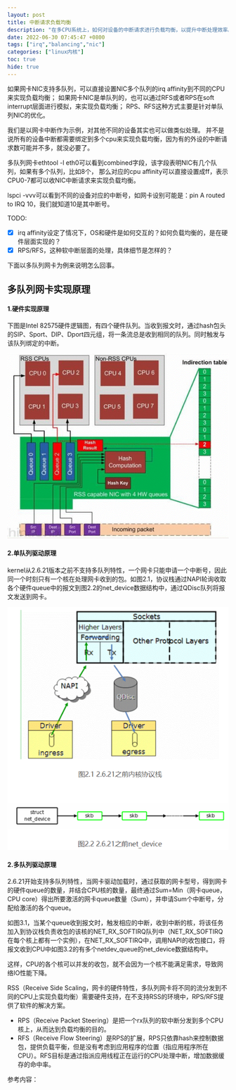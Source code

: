 ```yaml
---
layout: post
title: 中断请求负载均衡
description: "在多CPU系统上，如何对设备的中断请求进行负载均衡，以提升中断处理效率。本文以多队列、单队列网卡为例介绍了中断的负载均衡方法。"
date: 2022-06-30 07:45:47 +0800
tags: ["irq","balancing","nic"]
categories: ["linux内核"]
toc: true
hide: true
---
```


如果网卡NIC支持多队列，可以直接设置NIC多个队列的irq affinity到不同的CPU来实现负载均衡；
如果网卡NIC是单队列的，也可以通过RFS或者RPS在soft interrupt层面进行模拟，来实现负载均衡；
RPS、RFS这种方式主要是针对单队列NIC的优化。

我们是以网卡中断作为示例，对其他不同的设备其实也可以做类似处理。
并不是说所有的设备中断都需要绑定到多个cpu来实现负载均衡，因为有的外设的中断请求数可能并不多，就没必要了。

多队列网卡ethtool -l eth0可以看到combined字段，该字段表明NIC有几个队列，如果有多个队列，比如8个，
那么对应的cpu affinity可以直接设置成ff，表示CPU0-7都可以收NIC中断请求来实现负载均衡。

lspci -vvv可以看到不同的设备对应的中断号，如网卡设别可能是：pin A routed to IRQ 10，我们就知道10是其中断号。

TODO:

- [x] irq affinity设定了情况下，OS和硬件是如何交互的？如何负载均衡的，是在硬件层面实现的？
- [x]  RPS/RFS，这种软中断层面的处理，具体细节是怎样的？

下面以多队列网卡为例来说明怎么回事。

## **多队列网卡实现原理**

#### 1.硬件实现原理

下图是Intel 82575硬件逻辑图，有四个硬件队列。当收到报文时，通过hash包头的SIP、Sport、DIP、Dport四元组，将一条流总是收到相同的队列。同时触发与该队列绑定的中断。 

![](assets/irq-balancing/nic-with-multiqueues.png)

#### 2.单队列驱动原理

kernel从2.6.21版本之前不支持多队列特性，一个网卡只能申请一个中断号，因此同一个时刻只有一个核在处理网卡收到的包。如图2.1，协议栈通过NAPI轮询收取各个硬件queue中的报文到图2.2的net_device数据结构中，通过QDisc队列将报文发送到网卡。

![img](assets/irq-balancing/nic-irq-balance.png)

#### 2.多队列驱动原理

2.6.21开始支持多队列特性，当网卡驱动加载时，通过获取的网卡型号，得到网卡的硬件queue的数量，并结合CPU核的数量，最终通过Sum=Min（网卡queue，CPU core）得出所要激活的网卡queue数量（Sum），并申请Sum个中断号，分配给激活的各个queue。

如图3.1，当某个queue收到报文时，触发相应的中断，收到中断的核，将该任务加入到协议栈负责收包的该核的NET_RX_SOFTIRQ队列中（NET_RX_SOFTIRQ在每个核上都有一个实例），在NET_RX_SOFTIRQ中，调用NAPI的收包接口，将报文收到CPU中如图3.2的有多个netdev_queue的net_device数据结构中。

这样，CPU的各个核可以并发的收包，就不会因为一个核不能满足需求，导致网络IO性能下降。

RSS（Receive Side Scaling，网卡的硬件特性，多队列网卡将不同的流分发到不同的CPU上实现负载均衡）需要硬件支持，在不支持RSS的环境中，RPS/RFS提供了软件的解决方案。

- RPS（Receive Packet Steering）是把一个rx队列的软中断分发到多个CPU核上，从而达到负载均衡的目的。
- RFS（Receive Flow Steering）是RPS的扩展，RPS只依靠hash来控制数据包，提供负载平衡，但是没有考虑到应用程序的位置（指应用程序所在CPU）。RFS目标是通过指派应用线程正在运行的CPU处理中断，增加数据缓存的命中率。



参考内容：

[1]: https://www.alibabacloud.com/blog/597128
[ 2 ]: https://serverfault.com/a/514016

[ 3 ]: https://www.jianshu.com/p/e64d8750ab1c
